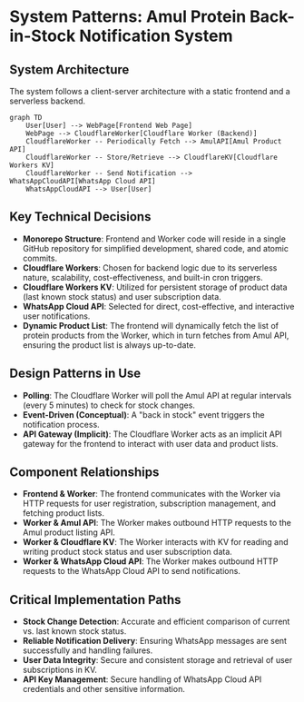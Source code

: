 # System Patterns: Amul Protein Back-in-Stock Notification System

## System Architecture
The system follows a client-server architecture with a static frontend and a serverless backend.

```mermaid
graph TD
    User[User] --> WebPage[Frontend Web Page]
    WebPage --> CloudflareWorker[Cloudflare Worker (Backend)]
    CloudflareWorker -- Periodically Fetch --> AmulAPI[Amul Product API]
    CloudflareWorker -- Store/Retrieve --> CloudflareKV[Cloudflare Workers KV]
    CloudflareWorker -- Send Notification --> WhatsAppCloudAPI[WhatsApp Cloud API]
    WhatsAppCloudAPI --> User[User]
```

## Key Technical Decisions
*   **Monorepo Structure**: Frontend and Worker code will reside in a single GitHub repository for simplified development, shared code, and atomic commits.
*   **Cloudflare Workers**: Chosen for backend logic due to its serverless nature, scalability, cost-effectiveness, and built-in cron triggers.
*   **Cloudflare Workers KV**: Utilized for persistent storage of product data (last known stock status) and user subscription data.
*   **WhatsApp Cloud API**: Selected for direct, cost-effective, and interactive user notifications.
*   **Dynamic Product List**: The frontend will dynamically fetch the list of protein products from the Worker, which in turn fetches from Amul API, ensuring the product list is always up-to-date.

## Design Patterns in Use
*   **Polling**: The Cloudflare Worker will poll the Amul API at regular intervals (every 5 minutes) to check for stock changes.
*   **Event-Driven (Conceptual)**: A "back in stock" event triggers the notification process.
*   **API Gateway (Implicit)**: The Cloudflare Worker acts as an implicit API gateway for the frontend to interact with user data and product lists.

## Component Relationships
*   **Frontend & Worker**: The frontend communicates with the Worker via HTTP requests for user registration, subscription management, and fetching product lists.
*   **Worker & Amul API**: The Worker makes outbound HTTP requests to the Amul product listing API.
*   **Worker & Cloudflare KV**: The Worker interacts with KV for reading and writing product stock status and user subscription data.
*   **Worker & WhatsApp Cloud API**: The Worker makes outbound HTTP requests to the WhatsApp Cloud API to send notifications.

## Critical Implementation Paths
*   **Stock Change Detection**: Accurate and efficient comparison of current vs. last known stock status.
*   **Reliable Notification Delivery**: Ensuring WhatsApp messages are sent successfully and handling failures.
*   **User Data Integrity**: Secure and consistent storage and retrieval of user subscriptions in KV.
*   **API Key Management**: Secure handling of WhatsApp Cloud API credentials and other sensitive information.
